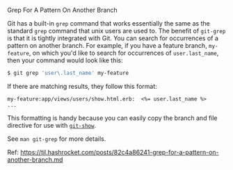 Grep For A Pattern On Another Branch

Git has a built-in `grep` command that works essentially the same as the
standard `grep` command that unix users are used to. The benefit of
`git-grep` is that it is tightly integrated with Git.
You can search for occurrences of a pattern on another branch. For example,
if you have a feature branch, `my-feature`,  on which you'd like to search
for occurrences of `user.last_name`, then your command would look like this:

```bash
$ git grep 'user\.last_name' my-feature
```

If there are matching results, they follow this format:

```
my-feature:app/views/users/show.html.erb:  <%= user.last_name %>
...
```

This formatting is handy because you can easily copy the branch and file
directive for use with [`git-show`](https://til.hashrocket.com/posts/f43e158cc7-viewing-a-file-on-another-branch).

See `man git-grep` for more details.

Ref: https://til.hashrocket.com/posts/82c4a86241-grep-for-a-pattern-on-another-branch.md
